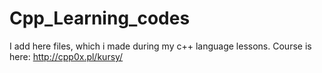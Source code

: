# Cpp_Learning_codes

I add here files, which i made during my c++ language lessons.
Course is here:
http://cpp0x.pl/kursy/
